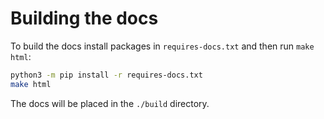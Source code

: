 <!--
{% comment %}
Licensed to the Apache Software Foundation (ASF) under one
or more contributor license agreements.  See the NOTICE file
distributed with this work for additional information
regarding copyright ownership.  The ASF licenses this file
to you under the Apache License, Version 2.0 (the
"License"); you may not use this file except in compliance
with the License.  You may obtain a copy of the License at

   http://www.apache.org/licenses/LICENSE-2.0

Unless required by applicable law or agreed to in writing,
software distributed under the License is distributed on an
"AS IS" BASIS, WITHOUT WARRANTIES OR CONDITIONS OF ANY
KIND, either express or implied.  See the License for the
specific language governing permissions and limitations
under the License.
{% end comment %}
-->

# Building the docs

To build the docs install packages in `requires-docs.txt` and then run `make html`:

```bash
python3 -m pip install -r requires-docs.txt
make html
```

The docs will be placed in the `./build` directory.

